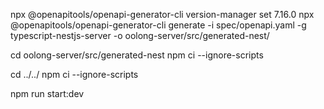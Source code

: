 npx @openapitools/openapi-generator-cli version-manager set 7.16.0
npx @openapitools/openapi-generator-cli generate -i spec/openapi.yaml -g typescript-nestjs-server -o oolong-server/src/generated-nest/

cd oolong-server/src/generated-nest
npm ci --ignore-scripts

cd ../../
npm ci --ignore-scripts

npm run start:dev